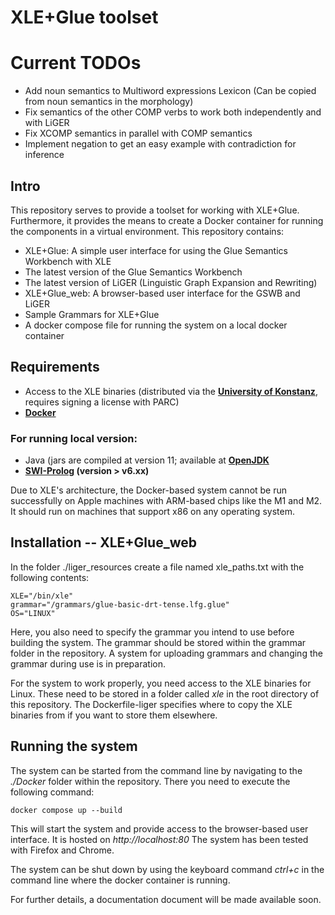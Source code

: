 # XLE+Glue toolset

# Current TODOs

- Add noun semantics to Multiword expressions Lexicon (Can be copied from noun semantics in the morphology)
- Fix semantics of the other COMP verbs to work both independently and with LiGER 
- Fix XCOMP semantics in parallel with COMP semantics
- Implement negation to get an easy example with contradiction for inference

## Intro

This repository serves to provide a toolset for working with XLE+Glue. Furthermore, it provides the means to create a Docker container for running the components in a virtual environment.
This repository contains:
- XLE+Glue: A simple user interface for using the Glue Semantics Workbench with XLE
- The latest version of the Glue Semantics Workbench
- The latest version of LiGER (Linguistic Graph Expansion and Rewriting) 
- XLE+Glue_web: A browser-based user interface for the GSWB and LiGER
- Sample Grammars for XLE+Glue
- A docker compose file for running the system on a local docker container

## Requirements

- Access to the XLE binaries (distributed via the **[University of Konstanz](https://ling.sprachwiss.uni-konstanz.de/pages/xle/index.html)**, requires signing a license with PARC)
- **[Docker](https://www.docker.com/)**

### For running local version:

- Java (jars are compiled at version 11; available at **[OpenJDK](https://jdk.java.net/13/)**
- **[SWI-Prolog](https://www.swi-prolog.org/) (version > v6.xx)**

Due to XLE's architecture, the Docker-based system cannot be run successfully on Apple machines with ARM-based chips like the M1 and M2. It should run on machines that support x86 on any operating system.

## Installation -- XLE+Glue_web

In the folder ./liger_resources create a file named xle_paths.txt with the following contents:

```
XLE="/bin/xle"
grammar="/grammars/glue-basic-drt-tense.lfg.glue"
OS="LINUX"
```
Here, you also need to specify the grammar you intend to use before building the system. The grammar should be stored within the grammar folder in the repository. A system for uploading grammars and changing the grammar during use is in preparation.

For the system to work properly, you need access to the XLE binaries for Linux. These need to be stored in a folder called _xle_ in the root directory of this repository. The Dockerfile-liger specifies where to copy the XLE binaries from if you want to store them elsewhere.

## Running the system 

The system can be started from the command line by navigating to the _./Docker_ folder within the repository. There you need to execute the following command:

```
docker compose up --build
```
This will start the system and provide access to the browser-based user interface. It is hosted on _http://localhost:80_ 
The system has been tested with Firefox and Chrome. 

The system can be shut down by using the keyboard command _ctrl+c_ in the command line where the docker container is running.

For further details, a documentation document will be made available soon. 







